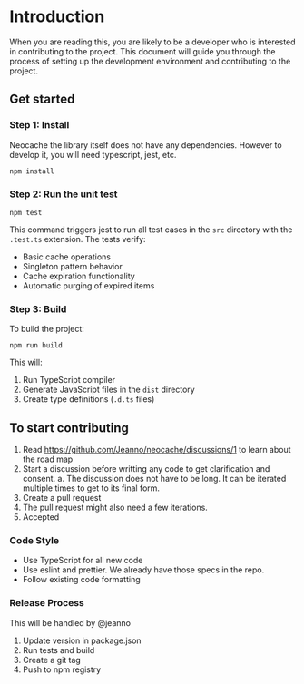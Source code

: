 # Introduction

When you are reading this, you are likely to be a developer who is interested in contributing to the project. This document will guide you through the process of setting up the development environment and contributing to the project.

## Get started

### Step 1: Install

Neocache the library itself does not have any dependencies. However to develop it, you will need typescript, jest, etc.

```
npm install
```

### Step 2: Run the unit test

```
npm test
```

This command triggers jest to run all test cases in the `src` directory with the `.test.ts` extension. The tests verify:
- Basic cache operations
- Singleton pattern behavior
- Cache expiration functionality
- Automatic purging of expired items

### Step 3: Build

To build the project:

```
npm run build
```

This will:
1. Run TypeScript compiler
2. Generate JavaScript files in the `dist` directory
3. Create type definitions (`.d.ts` files)


## To start contributing
1. Read https://github.com/Jeanno/neocache/discussions/1 to learn about the road map
2. Start a discussion before writting any code to get clarification and consent.
  a. The discussion does not have to be long. It can be iterated multiple times to get to its final form.
3. Create a pull request
4. The pull request might also need a few iterations.
5. Accepted


### Code Style

- Use TypeScript for all new code
- Use eslint and prettier. We already have those specs in the repo.
- Follow existing code formatting

### Release Process

This will be handled by @jeanno

1. Update version in package.json
2. Run tests and build
3. Create a git tag
4. Push to npm registry
